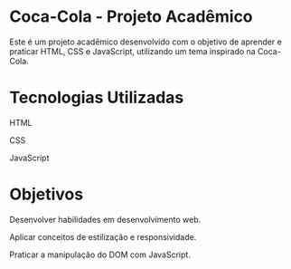 # Coca-Cola - Projeto Acadêmico

Este é um projeto acadêmico desenvolvido com o objetivo de aprender e praticar HTML, CSS e JavaScript, utilizando um tema inspirado na Coca-Cola.

# Tecnologias Utilizadas

HTML

CSS

JavaScript

# Objetivos

Desenvolver habilidades em desenvolvimento web.

Aplicar conceitos de estilização e responsividade.

Praticar a manipulação do DOM com JavaScript.

